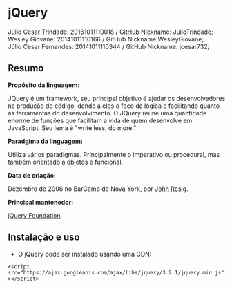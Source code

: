# jQuery

Júlio Cesar Trindade: 20161011110018 / GitHub Nickname: JulioTrindade;<br/>
Wesley Giovane: 20141011110166 / GitHub Nickname:WesleyGiovane;<br/>
Júlio Cesar Fernandes: 20141011110344 / GitHub Nickname: jcesar732;<br/>

## Resumo

**Propósito da linguagem:**  

  JQuery é um framework, seu principal objetivo é ajudar os desenvolvedores na produção do código, dando a eles o foco da lógica e facilitando quanto as ferramentas do desenvolvimento. O JQuery reune uma quantidade enorme de funções que facilitam a vida de quem desenvolve em JavaScript. Seu lema é "write less, do more." 
  
  
**Paradgima da linguagem:**

Utiliza vários paradigmas. Principalmente o imperativo ou procedural, mas também orientado a objetos e funcional.


**Data de criação:**  

Dezembro de 2006 no BarCamp de Nova York, por [John Resig](https://en.wikipedia.org/wiki/John_Resig ""). 


**Principal mantenedor:**  

[jQuery Foundation](https://jquery.org/team/ ""). 


## Instalação e uso

- O jQuery pode ser instalado usando uma CDN:

`<script src="https://ajax.googleapis.com/ajax/libs/jquery/3.2.1/jquery.min.js"></script>`
